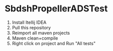# SbdshPropellerADSTest

1. Install Itellij IDEA
2. Pull this repository
3. Reimport all maven projects
4. Maven clean+compile
5. Right click on project and Run "All tests"

